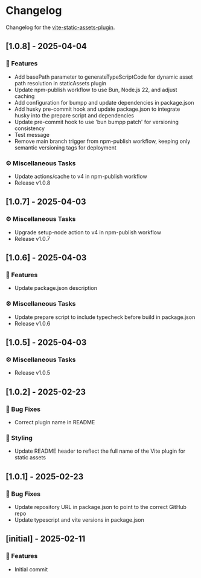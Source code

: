 # Changelog

Changelog for the [vite-static-assets-plugin](https://github.com/MartinBspheroid/vite-static-assets-plugin).

## [1.0.8] - 2025-04-04

### 🚀 Features

- Add basePath parameter to generateTypeScriptCode for dynamic asset path resolution in staticAssets plugin
- Update npm-publish workflow to use Bun, Node.js 22, and adjust caching
- Add configuration for bumpp and update dependencies in package.json
- Add husky pre-commit hook and update package.json to integrate husky into the prepare script and dependencies
- Update pre-commit hook to use 'bun bumpp patch' for versioning consistency
- Test message
- Remove main branch trigger from npm-publish workflow, keeping only semantic versioning tags for deployment

### ⚙️ Miscellaneous Tasks

- Update actions/cache to v4 in npm-publish workflow
- Release v1.0.8

## [1.0.7] - 2025-04-03

### ⚙️ Miscellaneous Tasks

- Upgrade setup-node action to v4 in npm-publish workflow
- Release v1.0.7

## [1.0.6] - 2025-04-03

### 🚀 Features

- Update package.json description

### ⚙️ Miscellaneous Tasks

- Update prepare script to include typecheck before build in package.json
- Release v1.0.6

## [1.0.5] - 2025-04-03

### ⚙️ Miscellaneous Tasks

- Release v1.0.5

## [1.0.2] - 2025-02-23

### 🐛 Bug Fixes

- Correct plugin name in README

### 🎨 Styling

- Update README header to reflect the full name of the Vite plugin for static assets

## [1.0.1] - 2025-02-23

### 🐛 Bug Fixes

- Update repository URL in package.json to point to the correct GitHub repo
- Update typescript and vite versions in package.json

## [initial] - 2025-02-11

### 🚀 Features

- Initial commit

<!-- generated by git-cliff -->
